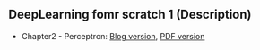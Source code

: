 ## DeepLearning fomr scratch 1 (Description)
- Chapter2 - Perceptron:  <a href='https://bigdata-analyst.tistory.com/243'>Blog version</a>, <a href='https://github.com/winston1214/DeepLearning-from-scratch/blob/master/Chapter2-Perceptron/Chapter2%20-%20Perceptron.pdf'>PDF version</a>


